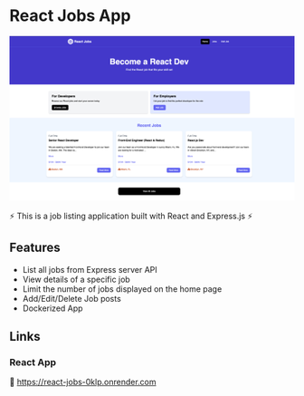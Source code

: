 # React Jobs App

![LOGO](https://github.com/thereigo/react-jobs/blob/main/logo.png)

⚡ This is a job listing application built with React and Express.js ⚡

## Features

- List all jobs from Express server API
- View details of a specific job
- Limit the number of jobs displayed on the home page
- Add/Edit/Delete Job posts
- Dockerized App

## Links
### React App

🚀 https://react-jobs-0klp.onrender.com

